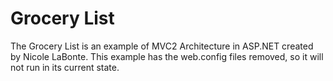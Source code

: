 <h1>Grocery List</h1>

<p>The Grocery List is an example of MVC2 Architecture in ASP.NET created by
Nicole LaBonte.  This example has the web.config files removed, so it will not
run in its current state.</p>